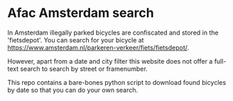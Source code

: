 # Afac Amsterdam search

In Amsterdam illegally parked bicycles are confiscated and stored in the 'fietsdepot'.
You can search for your bicycle at <https://www.amsterdam.nl/parkeren-verkeer/fiets/fietsdepot/>.

However, apart from a date and city filter this website does not offer a full-text search to search by street or framenumber.

This repo contains a bare-bones python script to download found bicycles by date so that you can do your own search.
